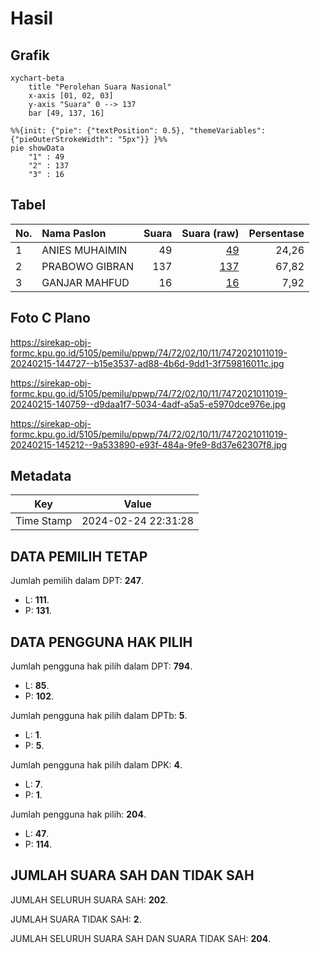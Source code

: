 # Hasil

## Grafik

```mermaid
xychart-beta
    title "Perolehan Suara Nasional"
    x-axis [01, 02, 03]
    y-axis "Suara" 0 --> 137
    bar [49, 137, 16]
```

```mermaid
%%{init: {"pie": {"textPosition": 0.5}, "themeVariables": {"pieOuterStrokeWidth": "5px"}} }%%
pie showData
    "1" : 49
    "2" : 137
    "3" : 16
```

## Tabel

| No. | Nama Paslon    | Suara | Suara (raw) | Persentase |
|:--- |:-------------- | -----:| -----------:| ----------:|
| 1   | ANIES MUHAIMIN | 49    | [49][p-1]   | 24,26      |
| 2   | PRABOWO GIBRAN | 137   | [137][p-2]  | 67,82      |
| 3   | GANJAR MAHFUD  | 16    | [16][p-3]   | 7,92       |


[p-1]: https://github.com/gigit-pemilu/pemilu-2024/blob/main/pilpres/hitung-suara/sub/74-sulawesi-tenggara/sub/72-kota-bau-bau/sub/02-wolio/sub/1011-bukit-wolio-indah/sub/019-tps/sub/paslon-1.txt
[p-2]: https://github.com/gigit-pemilu/pemilu-2024/blob/main/pilpres/hitung-suara/sub/74-sulawesi-tenggara/sub/72-kota-bau-bau/sub/02-wolio/sub/1011-bukit-wolio-indah/sub/019-tps/sub/paslon-2.txt
[p-3]: https://github.com/gigit-pemilu/pemilu-2024/blob/main/pilpres/hitung-suara/sub/74-sulawesi-tenggara/sub/72-kota-bau-bau/sub/02-wolio/sub/1011-bukit-wolio-indah/sub/019-tps/sub/paslon-3.txt

## Foto C Plano

https://sirekap-obj-formc.kpu.go.id/5105/pemilu/ppwp/74/72/02/10/11/7472021011019-20240215-144727--b15e3537-ad88-4b6d-9dd1-3f759816011c.jpg

https://sirekap-obj-formc.kpu.go.id/5105/pemilu/ppwp/74/72/02/10/11/7472021011019-20240215-140759--d9daa1f7-5034-4adf-a5a5-e5970dce976e.jpg

https://sirekap-obj-formc.kpu.go.id/5105/pemilu/ppwp/74/72/02/10/11/7472021011019-20240215-145212--9a533890-e93f-484a-9fe9-8d37e62307f8.jpg


## Metadata

| Key        | Value               |
| ---------- | ------------------- |
| Time Stamp | 2024-02-24 22:31:28 |


## DATA PEMILIH TETAP

Jumlah pemilih dalam DPT: **247**.
 * L: **111**.
 * P: **131**.

## DATA PENGGUNA HAK PILIH

Jumlah pengguna hak pilih dalam DPT: **794**.
 * L: **85**.
 * P: **102**.

Jumlah pengguna hak pilih dalam DPTb: **5**.
 * L: **1**.
 * P: **5**.

Jumlah pengguna hak pilih dalam DPK: **4**.
 * L: **7**.
 * P: **1**.

Jumlah pengguna hak pilih: **204**.
 * L: **47**.
 * P: **114**.

## JUMLAH SUARA SAH DAN TIDAK SAH

JUMLAH SELURUH SUARA SAH: **202**.

JUMLAH SUARA TIDAK SAH: **2**.

JUMLAH SELURUH SUARA SAH DAN SUARA TIDAK SAH: **204**.


